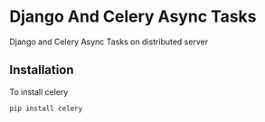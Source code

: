 # Django And Celery Async Tasks

Django and Celery Async Tasks on distributed server
## Installation
<!-- Use the package manager [pip](https://pip.pypa.io/en/stable/) to install foobar. -->

To install celery
```bash
pip install celery
```
